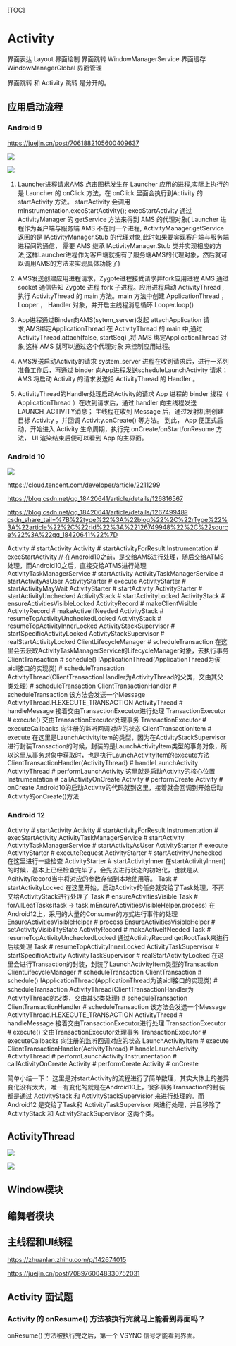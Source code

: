 [TOC]

# Activity


界面表达    Layout
界面绘制
界面跳转    WindowManagerService
界面缓存    WindowManagerGlobal
界面管理

界面跳转 和 Activity 跳转 是分开的。


## 应用启动流程

### Android 9
https://juejin.cn/post/7061882105600409637

![](Activity启动.awebp)

![](Launcher启动App.png)

1. Launcher进程请求AMS
点击图标发生在 Launcher 应用的进程,实际上执行的是 Launcher 的 onClick 方法，在 onClick 里面会执行到Activity 的 startActivity 方法。 startActivity 会调用 mInstrumentation.execStartActivity(); execStartActivity 通过 ActivityManager 的 getService 方法来得到 AMS 的代理对象( Launcher 进程作为客户端与服务端 AMS 不在同一个进程, ActivityManager.getService 返回的是 IActivityManager.Stub 的代理对象,此时如果要实现客户端与服务端进程间的通信， 需要 AMS 继承 IActivityManager.Stub 类并实现相应的方法,这样Launcher进程作为客户端就拥有了服务端AMS的代理对象，然后就可以调用AMS的方法来实现具体功能了)

2. AMS发送创建应用进程请求，Zygote进程接受请求并fork应用进程
AMS 通过 socket 通信告知 Zygote 进程 fork 子进程。应用进程启动 ActivityThread ,执行 ActivityThread 的 main 方法。main 方法中创建 ApplicationThread ， Looper ， Handler 对象，并开启主线程消息循环 Looper.loop()

3. App进程通过Binder向AMS(sytem_server)发起 attachApplication 请求,AMS绑定ApplicationThread
在 ActivityThread 的 main 中,通过 ActivityThread.attach(false, startSeq) ,将 AMS 绑定ApplicationThread 对象,这样 AMS 就可以通过这个代理对象 来控制应用进程。

4. AMS发送启动Activity的请求
system_server 进程在收到请求后，进行一系列准备工作后，再通过 binder 向App进程发送scheduleLaunchActivity 请求； AMS 将启动 Activity 的请求发送给 ActivityThread 的 Handler 。

5. ActivityThread的Handler处理启动Activity的请求
App 进程的 binder 线程（ ApplicationThread ）在收到请求后，通过 handler 向主线程发送 LAUNCH_ACTIVITY消息； 主线程在收到 Message 后，通过发射机制创建目标 Activity ，并回调 Activity.onCreate() 等方法。 到此， App 便正式启动，开始进入 Activity 生命周期，执行完 onCreate/onStart/onResume 方法， UI 渲染结束后便可以看到 App 的主界面。


### Android 10
![](Android10的Activity启动流程.png)

https://cloud.tencent.com/developer/article/2211299

https://blog.csdn.net/qq_18420641/article/details/126816567

https://blog.csdn.net/qq_18420641/article/details/126749948?csdn_share_tail=%7B%22type%22%3A%22blog%22%2C%22rType%22%3A%22article%22%2C%22rId%22%3A%22126749948%22%2C%22source%22%3A%22qq_18420641%22%7D


Activity # startActivity
Activity # startActivityForResult
Instrumentation # execStartActivity // 在Android10之前，是交给AMS进行处理，随后交给ATMS处理，而Android10之后，直接交给ATMS进行处理
ActivityTaskManagerService # startActivity
ActivityTaskManagerService # startActivityAsUser
ActivityStarter # execute
ActivityStarter # startActivityMayWait
ActivityStarter # startActivity
ActivityStarter # startActivityUnchecked
ActivityStack # startActivityLocked
ActivityStack # ensureActivitiesVisibleLocked
ActivityRecord # makeClientVisible
ActivityRecord # makeActiveIfNeeded
ActivityStack # resumeTopActivityUncheckedLocked
ActivityStack # resumeTopActivityInnerLocked
ActivityStackSupervisor # startSpecificActivityLocked
ActivityStackSupervisor # realStartActivityLocked
ClientLifecycleManager # scheduleTransaction 在这里会去获取ActivityTaskManagerService的LifecycleManager对象，去执行事务
ClientTransaction # schedule()
IApplicationThread(ApplicationThread为该aidl接口的实现类) # scheduleTransaction
ActivityThread(ClientTransactionHandler为ActivityThread的父类，交由其父类处理) # scheduleTransaction
ClientTransactionHandler # scheduleTransaction 该方法会发送一个Message ActivityThread.H.EXECUTE_TRANSACTION
ActivityThread # handleMessage 接着交由TransactionExecutor进行处理
TransactionExecutor # execute() 交由TransactionExecutor处理事务
TransactionExecutor # executeCallbacks 向注册的监听回调对应的状态
ClientTransactionItem # execute 在这里是LaunchActivityItem的类型，因为在ActivityStackSupervisor进行封装Transaction的时候，封装的是LaunchActivityItem类型的事务对象，所以这里从事务对象中获取时，也是执行LaunchActivityItem的execute方法
ClientTransactionHandler(ActivityThread) # handleLaunchActivity
ActivityThread # performLaunchActivity 这里就是启动Activity的核心位置
Instrumentation # callActivityOnCreate
Activity # performCreate
Activity # onCreate
Android10的启动Activity的代码就到这里，接着就会回调到开始启动Activity的onCreate()方法

### Android 12 

Activity # startActivity
Activity # startActivityForResult
Instrumentation # execStartActivity
ActivityTaskManagerService # startActivity
ActivityTaskManagerService # startActivityAsUser
ActivityStarter # execute
ActivityStarter # executeRequest
ActivityStarter # startActivityUnchecked 在这里进行一些检查
ActivityStarter # startActivityInner 在startActivityInner()的时候，基本上已经检查完毕了，会先去进行状态的初始化，也就是从AcitivityRecord当中将对应的参数存储到本地使用等。
Task # startActivityLocked 在这里开始，启动Activity的任务就交给了Task处理，不再交给ActivityStack进行处理了
Task # ensureActivitiesVisible
Task # forAllLeafTasks(task -> task.mEnsureActivitiesVisibleHelper.process) 在Android12上，采用的大量的Consumer的方式进行事件的处理
EnsureActivitiesVisibleHelper # process
EnsureActivitiesVisibleHelper # setActivityVisibilityState
ActivityRecord # makeActiveIfNeeded
Task # resumeTopActivityUncheckedLocked 通过ActivityRecord getRootTask来进行后续处理
Task # resumeTopActivityInnerLocked
ActivityTaskSupervisor # startSpecificActivity
ActivityTaskSupervisor # realStartActivityLocked 在这里会进行Transaction的封装，封装了LaunchActivityItem类型的Transaction
ClientLifecycleManager # scheduleTransaction
ClientTransaction # schedule()
IApplicationThread(ApplicationThread为该aidl接口的实现类) # scheduleTransaction
ActivityThread(ClientTransactionHandler为ActivityThread的父类，交由其父类处理) # scheduleTransaction
ClientTransactionHandler # scheduleTransaction 该方法会发送一个Message ActivityThread.H.EXECUTE_TRANSACTION
ActivityThread # handleMessage 接着交由TransactionExecutor进行处理
TransactionExecutor # execute() 交由TransactionExecutor处理事务
TransactionExecutor # executeCallbacks 向注册的监听回调对应的状态
LaunchActivityItem # execute
ClientTransactionHandler(ActivityThread) # handleLaunchActivity
ActivityThread # performLaunchActivity
Instrumentation # callActivityOnCreate
Activity # performCreate
Activity # onCreate

简单小结一下：
这里是对startActivity的流程进行了简单数理，其实大体上的差异变化没有太大，唯一有变化的就是在Android10上，很多事务Transaction的封装都是通过 ActivityStack 和 ActivityStackSupervisior 来进行处理的。而Android12 是交给了Task和 ActivityTaskSupervisor 来进行处理，并且移除了 ActivityStack 和 ActivityStackSupervisor 这两个类。



## ActivityThread
[](ActivityThread.md)


![](Activity的onCreate流程.jpg)

![](Activity视图层次结构.webp)

## Window模块
[](Window模块.md)


## 编舞者模块
[](编舞者模块.md)








## 主线程和UI线程


https://zhuanlan.zhihu.com/p/142674015


https://juejin.cn/post/7089760048330752031




## Activity 面试题

### Activity 的 onResume() 方法被执行完就马上能看到界面吗？
onResume() 方法被执行完之后，第一个 VSYNC 信号才能看到界面。





